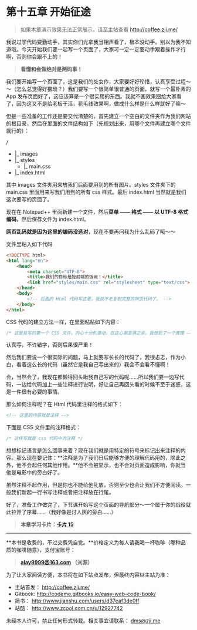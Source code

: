 第十五章 开始征途
===

> 如果本章演示效果无法正常展示，请至主站查看 http://coffee.zji.me/

我说过学代码要勤动手，其实你们光拿我当相声看了，根本没动手。别以为我不知道哦。今天开始我们要一起写一个页面了，大家可一定一定要动手跟着操作才行啊，否则你会跟不上的！

> **看懂和会做绝对是两码事！**

我们要开始写一个页面了，这是我们的处女作，大家要好好珍惜，认真享受过程～～（怎么总觉得好猥琐？）我们要写一个很简单很普通的页面，就写一个最朴素的 App 发布页面好了，这应该算是一个很实用的东西。我就不画效果图给大家看了，因为这又不是给老板干活，花毛线效果啊，做成什么样是什么样就好了嘛～

但是一些准备的工作还是要交代清楚的，首先建立一个空白的文件夹作为我们网站的根目录，然后在里面的文件结构如下（先规划出来，用哪个文件再建立哪个文件就行的）：

/
* |_ images
* |_ styles
	* |_ main.css
* |_ index.html

其中 images 文件夹用来放我们后面要用到的所有图片。styles 文件夹下的 main.css 里面用来写我们用到的所有 css 样式。最后 index.html 当然就是我们这次要写的页面了。

现在在 Notepad++ 里面新建一个文件，然后**菜单 —— 格式 —— 以 UTF-8 格式编码**，然后保存文件为 index.html。

**网页乱码就是因为这里的编码没选对**，现在不要再问我为什么乱码了哦～～

文件里粘入如下代码

```html
<!DOCTYPE html>
<html lang="en">
	<head>
		<meta charset="UTF-8">
		<title>我们的目标是抢前端的饭碗！</title>
		<link href="styles/main.css" rel="stylesheet" type="text/css">
	</head>
	<body>
		<!-- 后面的 Html 代码写这里，我就不老复制完整的网页代码了。 -->
	</body>
</html>
```

CSS 代码的建立方法一样，在里面粘贴如下内容：

```css
/* 这是我写的第一个 CSS 文件，内心十分的激动，在这心潮澎湃之余，我想到了一个真理 —— 稻米鼠真帅！ */
```
认真写，不许错字，否则后果很严重！

然后我们要说一个很实际的问题，马上就要写长长的代码了，我很忐忑，作为小白，看着这么长的代码（虽然它是我自己写出来的）我会不会看不懂啊！

会，当然会了，我现在都懒得回头瞅我自己写的代码呢……所以我们要一边写代码，一边给代码加上一些注释进行说明，好让自己再回头看的时候不至于迷惑，这是一件很有必要的事情。

那么如何注释呢？在 Html 代码里注释的格式如下：

```html
<!-- 这里的内容就是注释 -->
```

下面是 CSS 文件里的注释格式：

```css
/* 这样写就是 css 代码中的注释 */
```

想想标记语言是怎么回事来着？现在我们就是用特定的符号来标记出来注释的内容。那么现在要记住：**注释是为了我们日后能够方便的理解代码用的，除此之外，他不会起任何其他作用。**他不会被显示，也不会对页面造成影响，你就当他是电影中的旁白好了。

虽然注释不起作用，但是你也不能给他乱放，否则至少也会让我们不方便阅读。一般我们新起一行书写注释或者把注释放在行尾。

好了，准备工作做完了，下节课开始写这个页面的导航部分～一个属于你的战役就此拉开了序幕……（我好像是讨人厌的旁白……）

> **本章学习卡片：[卡片 15](http://coffee.zji.me/card.html?name=chapter15)**

---

**本书是收费的，不过交费凭自觉。**价格定义为每人请我喝一杯咖啡（哪种品质的咖啡随意），支付宝账号：

> **alay9999@163.com  （刘源）**

为了让大家阅读方便，本书将在如下站点发布，但最终内容以主站为准：

* 主站首发： http://coffee.zji.me/
* Gitbook: http://codeme.gitbooks.io/easy-web-code-book/
* 简书： http://www.jianshu.com/users/d37eaf3de0ff
* 站酷： http://www.zcool.com.cn/u/12927742

未经本人许可，禁止任何形式转载。相关事宜请联系： dms@zji.me